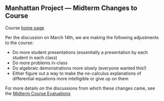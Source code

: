 ## Manhattan Project &mdash; Midterm Changes to Course

Course [home page](../)

Per the discussion on March 14th, we are making the following adjustments to the course:

* Do more student presentations (essentially a presentation by each student in each class)
* Do more problems in-class
* Do algebraic demonstrations more slowly (everyone wanted this!)
* Either figure out a way to make the no-calculus explanations of differential equations more intelligible or give up on them

For more details on the discussions from which these changes came, see the [Midterm Course Evaluations](./MidtermCourseEvaluations.pdf)
